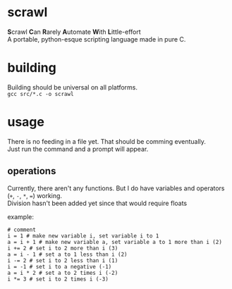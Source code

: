 # scrawl
**S**crawl **C**an **R**arely **A**utomate **W**ith **L**ittle-effort  
A portable, python-esque scripting language made in pure C.

# building
Building should be universal on all platforms.  
`gcc src/*.c -o scrawl`  
  
# usage
There is no feeding in a file yet. That should be comming eventually.  
Just run the command and a prompt will appear.

## operations  
Currently, there aren't any functions. But I do have variables and operators (`+`, `-`, `*`, `=`) working.  
Division hasn't been added yet since that would require floats  
  
example:  
```
# comment
i = 1 # make new variable i, set variable i to 1
a = i + 1 # make new variable a, set variable a to 1 more than i (2)
i += 2 # set i to 2 more than i (3)
a = i - 1 # set a to 1 less than i (2)
i -= 2 # set i to 2 less than i (1)
i = -1 # set i to a negative (-1)
a = i * 2 # set a to 2 times i (-2)
i *= 3 # set i to 2 times i (-3)
```